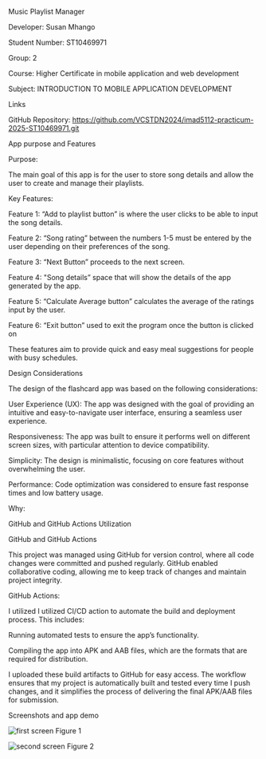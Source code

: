 Music Playlist Manager 

Developer: Susan Mhango 

Student Number: ST10469971 

Group: 2 

Course: Higher Certificate in mobile application and web development 

Subject: INTRODUCTION TO MOBILE APPLICATION DEVELOPMENT 

Links 

GitHub Repository: https://github.com/VCSTDN2024/imad5112-practicum-2025-ST10469971.git 

App purpose and Features 

Purpose: 

The main goal of this app is for the user to store song details and allow the user to create and manage their playlists.  

 

Key Features: 

Feature 1: “Add to playlist button” is where the user clicks to be able to input the song details. 

Feature 2: “Song rating” between the numbers 1-5 must be entered by the user depending on their preferences of the song. 

Feature 3: “Next Button” proceeds to the next screen. 

Feature 4: "Song details” space that will show the details of the app generated by the app. 

Feature 5: “Calculate Average button” calculates the average of the ratings input by the user. 

Feature 6: “Exit button” used to exit the program once the button is clicked on 

These features aim to provide quick and easy meal suggestions for people with busy schedules. 

Design Considerations  

The design of the flashcard app was based on the following considerations:  

User Experience (UX): The app was designed with the goal of providing an intuitive and easy-to-navigate user interface, ensuring a seamless user experience.  

Responsiveness: The app was built to ensure it performs well on different screen sizes, with particular attention to device compatibility.  

Simplicity: The design is minimalistic, focusing on core features without overwhelming the user.  

Performance: Code optimization was considered to ensure fast response times and low battery usage.  

Why:  

GitHub and GitHub Actions Utilization  

GitHub and GitHub Actions  

This project was managed using GitHub for version control, where all code changes were committed and pushed regularly. GitHub enabled collaborative coding, allowing me to keep track of changes and maintain project integrity.  

GitHub Actions:  

I utilized I utilized CI/CD action to automate the build and deployment process. This includes:  

Running automated tests to ensure the app’s functionality.  

Compiling the app into APK and AAB files, which are the formats that are required for distribution.  

I uploaded these build artifacts to GitHub for easy access. The workflow ensures that my project is automatically built and tested every time I push changes, and it simplifies the process of delivering the final APK/AAB files for submission.  

Screenshots and app demo 

![first screen](https://github.com/user-attachments/assets/fa345a59-8bc9-4c8b-8f20-3f322446d390)
Figure 1

![second screen](https://github.com/user-attachments/assets/c1056bf4-3b73-4a0e-9cb4-c9f9160606e7)
Figure 2




 

